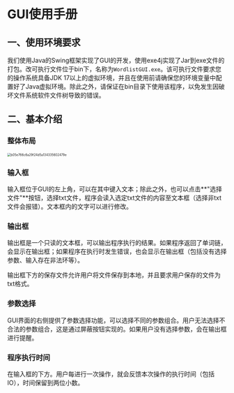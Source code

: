# GUI使用手册

## 一、使用环境要求

​		我们使用Java的Swing框架实现了GUI的开发，使用exe4j实现了Jar到exe文件的打包。改可执行文件位于bin下，名称为`WordlistGUI.exe`。该可执行文件要求您的操作系统具备JDK 17以上的虚拟环境，并且在使用前请确保您的环境变量中配置好了Java虚拟环境。除此之外，请保证在bin目录下使用该程序，以免发生因破坏文件系统软件文件树导致的错误。

## 二、基本介绍

### 整体布局

<img src="C:\Users\linzi\AppData\Local\Temp\WeChat Files\b05e766c6a29f24d5a134335602479e.png" alt="b05e766c6a29f24d5a134335602479e" style="zoom:50%;" />

### 输入框

​		输入框位于GUI的左上角，可以在其中键入文本；除此之外，也可以点击**"选择文件"**按钮，选择txt文件，程序会读入选定txt文件的内容至文本框（选择非txt文件会报错）。文本框内的文字可以进行修改。

### 输出框

​		输出框是一个只读的文本框，可以输出程序执行的结果。如果程序返回了单词链，会显示在输出框；如果程序在执行时发生错误，也会显示在输出框（包括没有选择参数、输入存在非法环等）。

​		输出框下方的保存文件允许用户将文件保存到本地，并且要求用户保存的文件为txt格式。

### 参数选择

​		GUI界面的右侧提供了参数选择功能，可以选择不同的参数组合。用户无法选择不合法的参数组合，这是通过屏蔽按钮实现的。如果用户没有选择参数，会在输出框进行提醒。

### 程序执行时间

​		在输入框的下方。用户每进行一次操作，就会反馈本次操作的执行时间（包括IO），时间保留到两位小数。